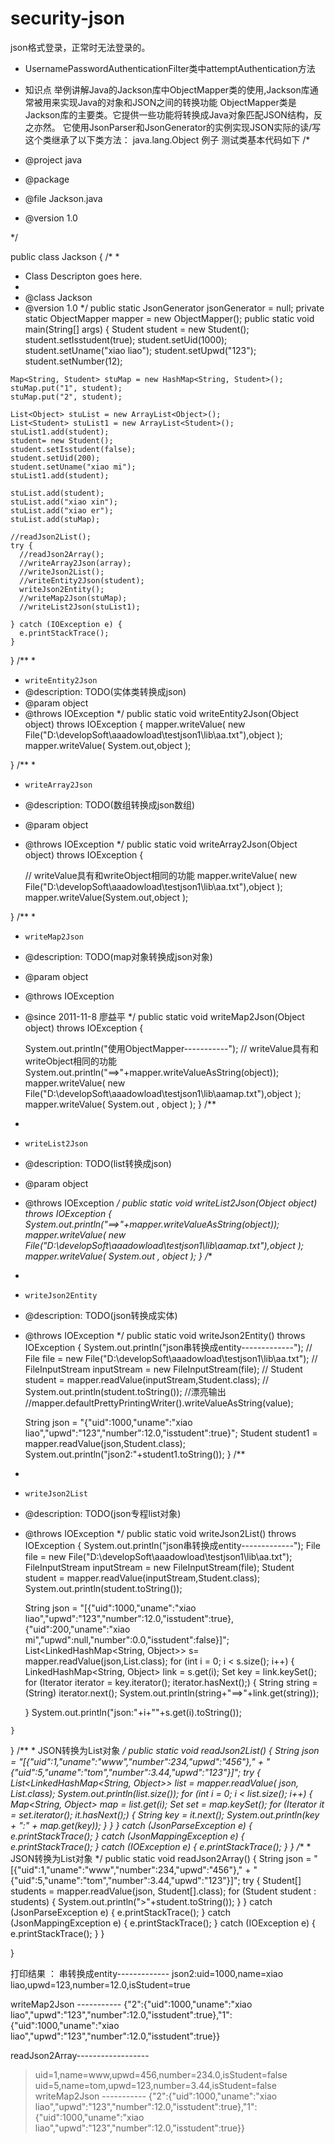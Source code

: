 # security-json
json格式登录，正常时无法登录的。

* UsernamePasswordAuthenticationFilter类中attemptAuthentication方法

* 知识点
举例讲解Java的Jackson库中ObjectMapper类的使用,Jackson库通常被用来实现Java的对象和JSON之间的转换功能
ObjectMapper类是Jackson库的主要类。它提供一些功能将转换成Java对象匹配JSON结构，反之亦然。
它使用JsonParser和JsonGenerator的实例实现JSON实际的读/写
这个类继承了以下类方法：
java.lang.Object
例子
测试类基本代码如下
/* 
 * @project java 
 * @package 
 * @file Jackson.java 
 * @version 1.0 
 
 */ 
  
public class Jackson { 
  /* 
   * 
   * Class Descripton goes here. 
   * 
   * @class Jackson 
   * @version 1.0 
   */ 
  public static JsonGenerator jsonGenerator = null; 
  private static ObjectMapper mapper = new ObjectMapper(); 
  public static void main(String[] args) { 
    Student student = new Student(); 
    student.setIsstudent(true); 
    student.setUid(1000); 
    student.setUname("xiao liao"); 
    student.setUpwd("123"); 
    student.setNumber(12); 
      
    Map<String, Student> stuMap = new HashMap<String, Student>(); 
    stuMap.put("1", student); 
    stuMap.put("2", student); 
      
    List<Object> stuList = new ArrayList<Object>(); 
    List<Student> stuList1 = new ArrayList<Student>(); 
    stuList1.add(student); 
    student= new Student(); 
    student.setIsstudent(false); 
    student.setUid(200); 
    student.setUname("xiao mi"); 
    stuList1.add(student); 
      
    stuList.add(student); 
    stuList.add("xiao xin"); 
    stuList.add("xiao er"); 
    stuList.add(stuMap); 
      
    //readJson2List(); 
    try { 
      //readJson2Array(); 
      //writeArray2Json(array); 
      //writeJson2List(); 
      //writeEntity2Json(student); 
      writeJson2Entity(); 
      //writeMap2Json(stuMap); 
      //writeList2Json(stuList1); 
        
    } catch (IOException e) { 
      e.printStackTrace(); 
    } 
  } 
   /** 
   * 
   * <code>writeEntity2Json</code> 
   * @description: TODO(实体类转换成json) 
   * @param object 
   * @throws IOException 
   */ 
   public static void writeEntity2Json(Object object) throws IOException { 
      mapper.writeValue( new File("D:\\developSoft\\aaadowload\\testjson1\\lib\\aa.txt"),object ); 
      mapper.writeValue( System.out,object ); 
       
   } 
   /** 
   * 
   * <code>writeArray2Json</code> 
   * @description: TODO(数组转换成json数组) 
   * @param object 
   * @throws IOException 
   */ 
   public static void writeArray2Json(Object object) throws IOException { 
       
     // writeValue具有和writeObject相同的功能 
     mapper.writeValue( new File("D:\\developSoft\\aaadowload\\testjson1\\lib\\aa.txt"),object ); 
     mapper.writeValue(System.out,object ); 
       
   } 
   /** 
   * 
   * <code>writeMap2Json</code> 
   * @description: TODO(map对象转换成json对象) 
   * @param object 
   * @throws IOException 
   * @since  2011-11-8   廖益平 
   */ 
   public static void writeMap2Json(Object object) throws IOException { 
       
     System.out.println("使用ObjectMapper-----------"); 
     // writeValue具有和writeObject相同的功能 
     System.out.println("==>"+mapper.writeValueAsString(object)); 
     mapper.writeValue( new File("D:\\developSoft\\aaadowload\\testjson1\\lib\\aamap.txt"),object ); 
     mapper.writeValue( System.out , object ); 
   } 
   /** 
   * 
   * <code>writeList2Json</code> 
   * @description: TODO(list转换成json) 
   * @param object 
   * @throws IOException 
   */ 
   public static void writeList2Json(Object object) throws IOException { 
     System.out.println("==>"+mapper.writeValueAsString(object)); 
     mapper.writeValue( new File("D:\\developSoft\\aaadowload\\testjson1\\lib\\aamap.txt"),object ); 
     mapper.writeValue( System.out , object ); 
   } 
   /** 
   * 
   * <code>writeJson2Entity</code> 
   * @description: TODO(json转换成实体) 
   * @throws IOException 
   */ 
   public static void writeJson2Entity() throws IOException { 
     System.out.println("json串转换成entity-------------"); 
//    File file = new File("D:\\developSoft\\aaadowload\\testjson1\\lib\\aa.txt"); 
//    FileInputStream inputStream = new FileInputStream(file); 
//    Student student = mapper.readValue(inputStream,Student.class); 
//    System.out.println(student.toString()); 
     //漂亮输出 
     //mapper.defaultPrettyPrintingWriter().writeValueAsString(value); 
    
     String json = "{\"uid\":1000,\"uname\":\"xiao liao\",\"upwd\":\"123\",\"number\":12.0,\"isstudent\":true}"; 
     Student student1 = mapper.readValue(json,Student.class); 
     System.out.println("json2:"+student1.toString()); 
   } 
   /** 
   * 
   * <code>writeJson2List</code> 
   * @description: TODO(json专程list对象) 
   * @throws IOException 
   */ 
   public static void writeJson2List() throws IOException { 
     System.out.println("json串转换成entity-------------"); 
     File file = new File("D:\\developSoft\\aaadowload\\testjson1\\lib\\aa.txt"); 
     FileInputStream inputStream = new FileInputStream(file); 
     Student student = mapper.readValue(inputStream,Student.class); 
     System.out.println(student.toString()); 
       
     String json = "[{\"uid\":1000,\"uname\":\"xiao liao\",\"upwd\":\"123\",\"number\":12.0,\"isstudent\":true},{\"uid\":200,\"uname\":\"xiao mi\",\"upwd\":null,\"number\":0.0,\"isstudent\":false}]"; 
     List<LinkedHashMap<String, Object>> s= mapper.readValue(json,List.class); 
     for (int i = 0; i < s.size(); i++) { 
       LinkedHashMap<String, Object> link = s.get(i); 
       Set<String> key = link.keySet(); 
       for (Iterator iterator = key.iterator(); iterator.hasNext();) { 
        String string = (String) iterator.next(); 
        System.out.println(string+"==>"+link.get(string)); 
          
      } 
       System.out.println("json:"+i+""+s.get(i).toString()); 
        
    } 
   } 
   /** 
    * JSON转换为List对象 
    */ 
   public static void readJson2List() { 
    String json = "[{\"uid\":1,\"uname\":\"www\",\"number\":234,\"upwd\":\"456\"}," 
     + "{\"uid\":5,\"uname\":\"tom\",\"number\":3.44,\"upwd\":\"123\"}]"; 
    try { 
    List<LinkedHashMap<String, Object>> list = mapper.readValue( 
     json, List.class); 
    System.out.println(list.size()); 
    for (int i = 0; i < list.size(); i++) { 
     Map<String, Object> map = list.get(i); 
     Set<String> set = map.keySet(); 
     for (Iterator<String> it = set.iterator(); it.hasNext();) { 
     String key = it.next(); 
     System.out.println(key + ":" + map.get(key)); 
     } 
    } 
    } catch (JsonParseException e) { 
    e.printStackTrace(); 
    } catch (JsonMappingException e) { 
    e.printStackTrace(); 
    } catch (IOException e) { 
    e.printStackTrace(); 
    } 
   } 
   /** 
    * JSON转换为List对象 
    */
   public static void readJson2Array() { 
     String json = "[{\"uid\":1,\"uname\":\"www\",\"number\":234,\"upwd\":\"456\"},"
       + "{\"uid\":5,\"uname\":\"tom\",\"number\":3.44,\"upwd\":\"123\"}]"; 
     try { 
       Student[] students = mapper.readValue(json, Student[].class); 
       for (Student student : students) { 
        System.out.println(">"+student.toString()); 
      } 
     } catch (JsonParseException e) { 
       e.printStackTrace(); 
     } catch (JsonMappingException e) { 
       e.printStackTrace(); 
     } catch (IOException e) { 
       e.printStackTrace(); 
     } 
   } 
  
} 

打印结果 ：
串转换成entity-------------
json2:uid=1000,name=xiao liao,upwd=123,number=12.0,isStudent=true
 
writeMap2Json -----------
{"2":{"uid":1000,"uname":"xiao liao","upwd":"123","number":12.0,"isstudent":true},"1":{"uid":1000,"uname":"xiao liao","upwd":"123","number":12.0,"isstudent":true}}
 
readJson2Array------------------
>uid=1,name=www,upwd=456,number=234.0,isStudent=false
>uid=5,name=tom,upwd=123,number=3.44,isStudent=false
writeMap2Json -----------
{"2":{"uid":1000,"uname":"xiao liao","upwd":"123","number":12.0,"isstudent":true},"1":{"uid":1000,"uname":"xiao liao","upwd":"123","number":12.0,"isstudent":true}}

